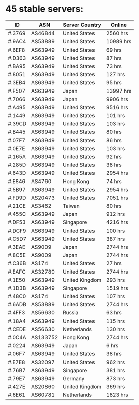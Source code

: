 # 45 stable servers:

| ID | ASN | Server Country | Online |
| ------ | ------ | ------ | ------ |
| #.3769 | AS46844 | United States | 2560 hrs |
| #.9AC4 | AS53889 | United States | 10989 hrs |
| #.6EF8 | AS63949 | United States | 69 hrs |
| #.D363 | AS63949 | United States | 87 hrs |
| #.BA95 | AS63949 | United States | 73 hrs |
| #.8051 | AS63949 | United States | 127 hrs |
| #.3EB4 | AS63949 | United States | 95 hrs |
| #.F507 | AS63949 | Japan | 13997 hrs |
| #.7066 | AS63949 | Japan | 9906 hrs |
| #.A495 | AS63949 | United States | 9516 hrs |
| #.1449 | AS63949 | United States | 101 hrs |
| #.39CD | AS63949 | United States | 103 hrs |
| #.B445 | AS63949 | United States | 80 hrs |
| #.07F7 | AS63949 | United States | 86 hrs |
| #.0E7E | AS63949 | United States | 103 hrs |
| #.165A | AS63949 | United States | 92 hrs |
| #.285D | AS63949 | United States | 38 hrs |
| #.643D | AS63949 | United States | 2954 hrs |
| #.E846 | AS4760 | Hong Kong | 74 hrs |
| #.5B97 | AS63949 | United States | 2954 hrs |
| #.FD9D | AS20473 | United States | 7051 hrs |
| #.21CE | AS3462 | Taiwan | 80 hrs |
| #.455C | AS63949 | Japan | 912 hrs |
| #.DF53 | AS63949 | Singapore | 4216 hrs |
| #.DCF9 | AS63949 | United States | 100 hrs |
| #.C5D7 | AS63949 | United States | 387 hrs |
| #.3EAE | AS9009 | Japan | 2744 hrs |
| #.8C5E | AS9009 | Japan | 2744 hrs |
| #.C36B | AS174 | United States | 27 hrs |
| #.EAFC | AS32780 | United States | 2744 hrs |
| #.1E50 | AS63949 | United Kingdom | 293 hrs |
| #.1D3B | AS63949 | Singapore | 1519 hrs |
| #.48C0 | AS174 | United States | 107 hrs |
| #.6ADB | AS53889 | United States | 2744 hrs |
| #.4FF3 | AS56630 | Russia | 63 hrs |
| #.18A4 | AS63949 | United States | 115 hrs |
| #.CEDE | AS56630 | Netherlands | 130 hrs |
| #.0C4A | AS133752 | Hong Kong | 2744 hrs |
| #.0224 | AS63949 | Japan | 6 hrs |
| #.06F7 | AS63949 | United States | 38 hrs |
| #.E7E8 | AS32097 | United States | 962 hrs |
| #.76B7 | AS63949 | Singapore | 381 hrs |
| #.79E7 | AS63949 | Germany | 873 hrs |
| #.427E | AS20860 | United Kingdom | 369 hrs |
| #.6E61 | AS60781 | Netherlands | 1823 hrs |

